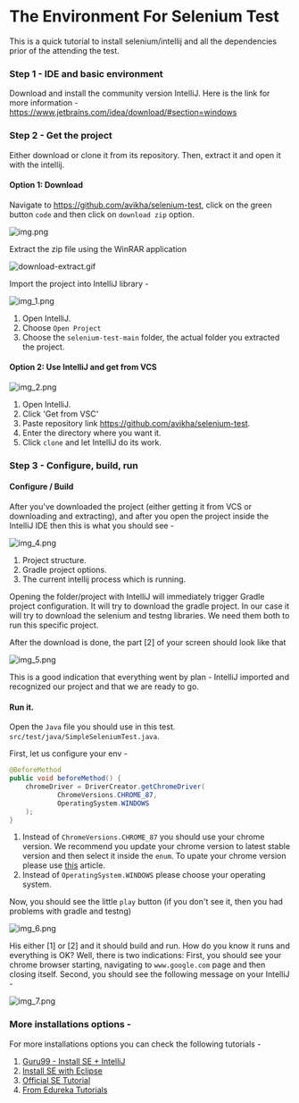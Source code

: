 # The Environment For Selenium Test

This is a quick tutorial to install selenium/intellij and all the dependencies prior of the attending the test.

### Step 1 - IDE and basic environment 
Download and install the community version IntelliJ. Here is the link for more information - https://www.jetbrains.com/idea/download/#section=windows

### Step 2 - Get the project

Either download or clone it from its repository. Then, extract it and open it with the intellij. 

#### Option 1: Download

Navigate to https://github.com/avikha/selenium-test, click on the green button `code` and then click on `download zip` option. 

![img.png](image-for-readme/img.png)

Extract the zip file using the WinRAR application 

![download-extract.gif](image-for-readme/download-extract.gif)

Import the project into IntelliJ library - 

![img_1.png](image-for-readme/img_1.png)

1. Open IntelliJ.
2. Choose `Open Project`
3. Choose the `selenium-test-main` folder, the actual folder you extracted the project. 

#### Option 2: Use IntelliJ and get from VCS

![img_2.png](image-for-readme/img_2.png)

1. Open IntelliJ.
2. Click 'Get from VSC'
3. Paste repository link https://github.com/avikha/selenium-test. 
4. Enter the directory where you want it. 
5. Click `clone` and let IntelliJ do its work.

### Step 3 - Configure, build, run

#### Configure / Build

After you've downloaded the project (either getting it from VCS or downloading and extracting), and after you open the project inside the IntelliJ IDE then this is what you should see -   

![img_4.png](image-for-readme/img_4.png)

1. Project structure.
2. Gradle project options. 
3. The current intellij process which is running. 

Opening the folder/project with IntelliJ will immediately trigger Gradle project configuration. It will try to download the gradle project. In our case it will try to download the selenium and testng libraries. We need them both to run this specific project. 

After the download is done, the part [2] of your screen should look like that

![img_5.png](image-for-readme/img_5.png)

This is a good indication that everything went by plan - IntelliJ imported and recognized our project and that we are ready to go. 

#### Run it. 

Open the `Java` file you should use in this test. `src/test/java/SimpleSeleniumTest.java`.

First, let us configure your env - 

```java
@BeforeMethod
public void beforeMethod() {
    chromeDriver = DriverCreator.getChromeDriver(
            ChromeVersions.CHROME_87,
            OperatingSystem.WINDOWS
    );
} 
```

1. Instead of `ChromeVersions.CHROME_87` you should use your chrome version. We recommend you update your chrome version to latest stable version and then select it inside the `enum`. To upate your chrome version please use [this](https://support.google.com/chrome/answer/95414) article. 
2. Instead of `OperatingSystem.WINDOWS` please choose your operating system. 

Now, you should see the little `play` button (if you don't see it, then you had problems with gradle and testng) 

![img_6.png](image-for-readme/img_6.png)

His either [1] or [2] and it should build and run. How do you know it runs and everything is OK? Well, there is two indications: First, you should see your chrome browser starting, navigating to `www.google.com` page and then closing itself. Second, you should see the following message on your IntelliJ - 

![img_7.png](image-for-readme/img_7.png)

### More installations options -

For more installations options you can check the following tutorials - 
1. [Guru99 - Install SE + IntelliJ](https://www.guru99.com/intellij-selenium-webdriver.html)
2. [Install SE with Eclipse](https://www.guru99.com/installing-selenium-webdriver.html)
3. [Official SE Tutorial](https://www.selenium.dev/documentation/en/selenium_installation/installing_selenium_libraries/)
4. [From Edureka Tutorials](https://www.edureka.co/blog/selenium-installation/)